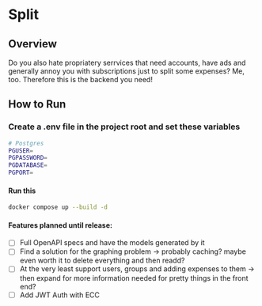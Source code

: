 # Split

## Overview

Do you also hate propriatery serrvices that need accounts, have ads and generally annoy you with subscriptions just to split some expenses? Me, too. Therefore this is the backend you need!

## How to Run

### Create a .env file in the project root and set these variables

```bash
# Postgres
PGUSER=
PGPASSWORD=
PGDATABASE=
PGPORT=
```

#### Run this

```bash
docker compose up --build -d
```


#### Features planned until release:

- [ ] Full OpenAPI specs and have the models generated by it
- [ ] Find a solution for the graphing problem -> probably caching? maybe even worth it to delete everything and then readd?
- [ ] At the very least support users, groups and adding expenses to them -> then expand for more information needed for pretty things in the front end?
- [ ] Add JWT Auth with ECC
